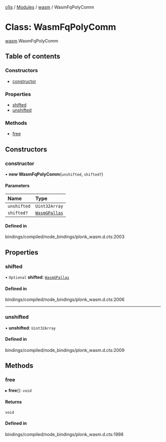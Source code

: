 [o1js](../README.md) / [Modules](../modules.md) / [wasm](../modules/wasm.md) / WasmFqPolyComm

# Class: WasmFqPolyComm

[wasm](../modules/wasm.md).WasmFqPolyComm

## Table of contents

### Constructors

- [constructor](wasm.WasmFqPolyComm.md#constructor)

### Properties

- [shifted](wasm.WasmFqPolyComm.md#shifted)
- [unshifted](wasm.WasmFqPolyComm.md#unshifted)

### Methods

- [free](wasm.WasmFqPolyComm.md#free)

## Constructors

### constructor

• **new WasmFqPolyComm**(`unshifted`, `shifted?`)

#### Parameters

| Name | Type |
| :------ | :------ |
| `unshifted` | `Uint32Array` |
| `shifted?` | [`WasmGPallas`](wasm.WasmGPallas.md) |

#### Defined in

bindings/compiled/node_bindings/plonk_wasm.d.cts:2003

## Properties

### shifted

• `Optional` **shifted**: [`WasmGPallas`](wasm.WasmGPallas.md)

#### Defined in

bindings/compiled/node_bindings/plonk_wasm.d.cts:2006

___

### unshifted

• **unshifted**: `Uint32Array`

#### Defined in

bindings/compiled/node_bindings/plonk_wasm.d.cts:2009

## Methods

### free

▸ **free**(): `void`

#### Returns

`void`

#### Defined in

bindings/compiled/node_bindings/plonk_wasm.d.cts:1998

